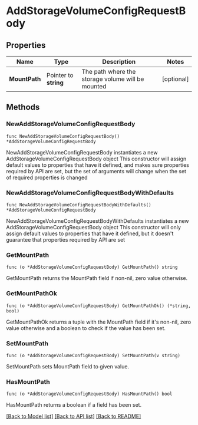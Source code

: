 # AddStorageVolumeConfigRequestBody

## Properties

Name | Type | Description | Notes
------------ | ------------- | ------------- | -------------
**MountPath** | Pointer to **string** | The path where the storage volume will be mounted | [optional] 

## Methods

### NewAddStorageVolumeConfigRequestBody

`func NewAddStorageVolumeConfigRequestBody() *AddStorageVolumeConfigRequestBody`

NewAddStorageVolumeConfigRequestBody instantiates a new AddStorageVolumeConfigRequestBody object
This constructor will assign default values to properties that have it defined,
and makes sure properties required by API are set, but the set of arguments
will change when the set of required properties is changed

### NewAddStorageVolumeConfigRequestBodyWithDefaults

`func NewAddStorageVolumeConfigRequestBodyWithDefaults() *AddStorageVolumeConfigRequestBody`

NewAddStorageVolumeConfigRequestBodyWithDefaults instantiates a new AddStorageVolumeConfigRequestBody object
This constructor will only assign default values to properties that have it defined,
but it doesn't guarantee that properties required by API are set

### GetMountPath

`func (o *AddStorageVolumeConfigRequestBody) GetMountPath() string`

GetMountPath returns the MountPath field if non-nil, zero value otherwise.

### GetMountPathOk

`func (o *AddStorageVolumeConfigRequestBody) GetMountPathOk() (*string, bool)`

GetMountPathOk returns a tuple with the MountPath field if it's non-nil, zero value otherwise
and a boolean to check if the value has been set.

### SetMountPath

`func (o *AddStorageVolumeConfigRequestBody) SetMountPath(v string)`

SetMountPath sets MountPath field to given value.

### HasMountPath

`func (o *AddStorageVolumeConfigRequestBody) HasMountPath() bool`

HasMountPath returns a boolean if a field has been set.


[[Back to Model list]](../README.md#documentation-for-models) [[Back to API list]](../README.md#documentation-for-api-endpoints) [[Back to README]](../README.md)


